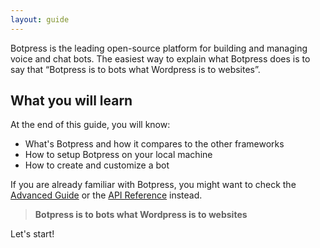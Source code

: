 ```yaml
---
layout: guide
---
```


Botpress is the leading open-source platform for building and managing voice and chat bots. 
The easiest way to explain what Botpress does is to say that “Botpress is to bots what Wordpress is to websites”.

## What you will learn <a class="toc" id="what-youll-learn" href="#what-youll-learn"></a>

At the end of this guide, you will know:
- What's Botpress and how it compares to the other frameworks
- How to setup Botpress on your local machine
- How to create and customize a bot

If you are already familiar with Botpress, you might want to check the [Advanced Guide]({{site.baseurl}}/advanced) or the [API Reference]({{site.baseurl}}/reference) instead.

> **Botpress is to bots what Wordpress is to websites**

Let's start!
